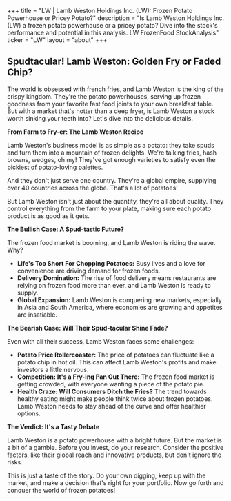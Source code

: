 +++
title = "LW |  Lamb Weston Holdings Inc. (LW): Frozen Potato Powerhouse or Pricey Potato?"
description = "Is Lamb Weston Holdings Inc. (LW) a frozen potato powerhouse or a pricey potato? Dive into the stock's performance and potential in this analysis. LW FrozenFood StockAnalysis"
ticker = "LW"
layout = "about"
+++

        


##  Spudtacular! Lamb Weston:  Golden Fry or Faded Chip? 

The world is obsessed with french fries, and  Lamb Weston is the king of the crispy kingdom.  They're the potato powerhouses, serving up frozen goodness from your favorite fast food joints to your own breakfast table. But with a market that's hotter than a deep fryer, is Lamb Weston a stock worth sinking your teeth into? Let's dive into the delicious details. 

**From Farm to Fry-er: The Lamb Weston Recipe**

Lamb Weston's business model is as simple as a potato: they take spuds and turn them into a mountain of frozen delights. We're talking fries, hash browns, wedges, oh my!  They've got enough varieties to satisfy even the pickiest of potato-loving palettes.

And they don't just serve one country. They're a global empire, supplying over 40 countries across the globe.  That's a lot of potatoes!  

But  Lamb Weston isn't just about the quantity, they're all about quality. They control everything from the farm to your plate, making sure each potato product is as good as it gets.  

**The Bullish Case:  A Spud-tastic Future?**

The frozen food market is booming, and Lamb Weston is riding the wave.  Why?  

* **Life's Too Short For Chopping Potatoes:**  Busy lives and a love for convenience are driving demand for frozen foods.
* **Delivery Domination:**  The rise of food delivery means restaurants are relying on frozen food more than ever, and Lamb Weston is ready to supply. 
* **Global Expansion:**  Lamb Weston is conquering new markets, especially in Asia and South America, where economies are growing and appetites are insatiable. 

**The Bearish Case:  Will Their Spud-tacular Shine Fade?**

Even with all their success, Lamb Weston faces some challenges:

* **Potato Price Rollercoaster:** The price of potatoes can fluctuate like a potato chip in hot oil.  This can affect Lamb Weston's profits and make investors a little nervous.
* **Competition:  It's a Fry-ing Pan Out There:** The frozen food market is getting crowded, with everyone wanting a piece of the potato pie.
* **Health Craze:  Will Consumers Ditch the Fries?**  The trend towards healthy eating might make people think twice about frozen potatoes.  Lamb Weston needs to stay ahead of the curve and offer healthier options. 

**The Verdict:  It's a Tasty Debate**

Lamb Weston is a potato powerhouse with a bright future.  But the market is a bit of a gamble.  Before you invest, do your research.  Consider the positive factors, like their global reach and innovative products, but don't ignore the risks.  

This is just a taste of the story.  Do your own digging, keep up with the market, and make a decision that's right for your portfolio.  Now go forth and conquer the world of frozen potatoes! 

        